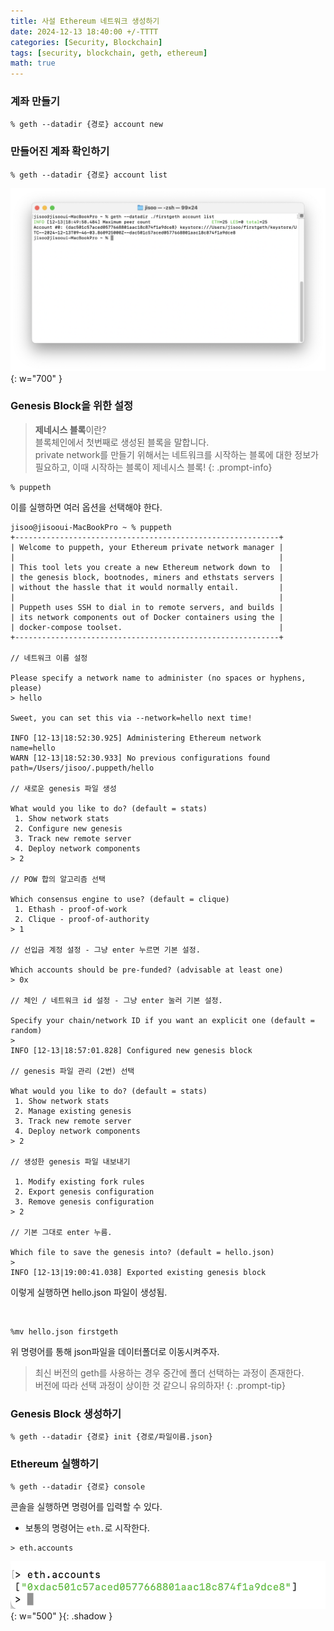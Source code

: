 ```yaml
---
title: 사설 Ethereum 네트워크 생성하기
date: 2024-12-13 18:40:00 +/-TTTT
categories: [Security, Blockchain]
tags: [security, blockchain, geth, ethereum]
math: true
---
```



### 계좌 만들기

```shell
% geth --datadir {경로} account new
```

### 만들어진 계좌 확인하기

```shell
% geth --datadir {경로} account list
```

![img](/assets/img/2024-12-13-private-ethereum-network/0.png){: w="700" }


### Genesis Block을 위한 설정

> **제네시스 블록**이란? <br>
> 블록체인에서 첫번째로 생성된 블록을 말합니다. <br>
> private network를 만들기 위해서는 네트워크를 시작하는 블록에 대한 정보가 필요하고, 이때 시작하는 블록이 제네시스 블록!
{: .prompt-info}

```shell
% puppeth
```

이를 실행하면 여러 옵션을 선택해야 한다.

```shell
jisoo@jisooui-MacBookPro ~ % puppeth
+-----------------------------------------------------------+
| Welcome to puppeth, your Ethereum private network manager |
|                                                           |
| This tool lets you create a new Ethereum network down to  |
| the genesis block, bootnodes, miners and ethstats servers |
| without the hassle that it would normally entail.         |
|                                                           |
| Puppeth uses SSH to dial in to remote servers, and builds |
| its network components out of Docker containers using the |
| docker-compose toolset.                                   |
+-----------------------------------------------------------+

// 네트워크 이름 설정

Please specify a network name to administer (no spaces or hyphens, please)
> hello

Sweet, you can set this via --network=hello next time!

INFO [12-13|18:52:30.925] Administering Ethereum network           name=hello
WARN [12-13|18:52:30.933] No previous configurations found         path=/Users/jisoo/.puppeth/hello

// 새로운 genesis 파일 생성

What would you like to do? (default = stats)
 1. Show network stats
 2. Configure new genesis
 3. Track new remote server
 4. Deploy network components
> 2

// POW 합의 알고리즘 선택

Which consensus engine to use? (default = clique)
 1. Ethash - proof-of-work
 2. Clique - proof-of-authority
> 1

// 선입금 계정 설정 - 그냥 enter 누르면 기본 설정.

Which accounts should be pre-funded? (advisable at least one)
> 0x

// 체인 / 네트워크 id 설정 - 그냥 enter 눌러 기본 설정.

Specify your chain/network ID if you want an explicit one (default = random)
> 
INFO [12-13|18:57:01.828] Configured new genesis block 

// genesis 파일 관리 (2번) 선택

What would you like to do? (default = stats)
 1. Show network stats
 2. Manage existing genesis
 3. Track new remote server
 4. Deploy network components
> 2

// 생성한 genesis 파일 내보내기

 1. Modify existing fork rules
 2. Export genesis configuration
 3. Remove genesis configuration
> 2

// 기본 그대로 enter 누름.

Which file to save the genesis into? (default = hello.json)
>      
INFO [12-13|19:00:41.038] Exported existing genesis block 

```

이렇게 실행하면 hello.json 파일이 생성됨.

<br>


```shell
%mv hello.json firstgeth
```

위 명령어를 통해 json파일을 데이터폴더로 이동시켜주자.

> 최신 버전의 geth를 사용하는 경우 중간에 폴더 선택하는 과정이 존재한다. <br>
> 버전에 따라 선택 과정이 상이한 것 같으니 유의하자!
{: .prompt-tip}


### Genesis Block 생성하기

```shell
% geth --datadir {경로} init {경로/파일이름.json}
```

### Ethereum 실행하기

```shell
% geth --datadir {경로} console
```

콘솔을 실행하면 명령어를 입력할 수 있다.

- 보통의 명령어는 `eth.`로 시작한다.

```shell
> eth.accounts
```

![img](/assets/img/2024-12-13-private-ethereum-network/1.png){: w="500" }{: .shadow }